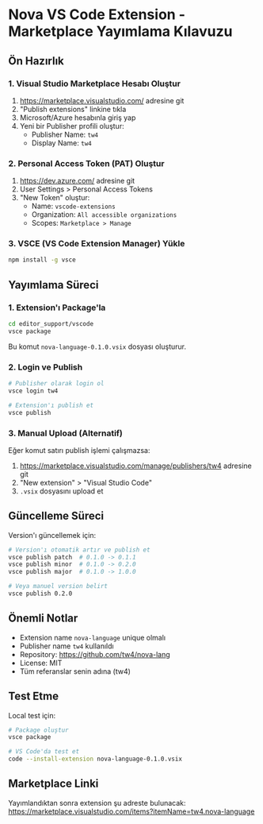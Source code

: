 # Nova VS Code Extension - Marketplace Yayımlama Kılavuzu

## Ön Hazırlık

### 1. Visual Studio Marketplace Hesabı Oluştur

1. https://marketplace.visualstudio.com/ adresine git
2. "Publish extensions" linkine tıkla
3. Microsoft/Azure hesabınla giriş yap
4. Yeni bir Publisher profili oluştur:
   - Publisher Name: `tw4`
   - Display Name: `tw4`

### 2. Personal Access Token (PAT) Oluştur

1. https://dev.azure.com/ adresine git
2. User Settings > Personal Access Tokens
3. "New Token" oluştur:
   - Name: `vscode-extensions`
   - Organization: `All accessible organizations`
   - Scopes: `Marketplace > Manage`

### 3. VSCE (VS Code Extension Manager) Yükle

```bash
npm install -g vsce
```

## Yayımlama Süreci

### 1. Extension'ı Package'la

```bash
cd editor_support/vscode
vsce package
```

Bu komut `nova-language-0.1.0.vsix` dosyası oluşturur.

### 2. Login ve Publish

```bash
# Publisher olarak login ol
vsce login tw4

# Extension'ı publish et
vsce publish
```

### 3. Manual Upload (Alternatif)

Eğer komut satırı publish işlemi çalışmazsa:

1. https://marketplace.visualstudio.com/manage/publishers/tw4 adresine git
2. "New extension" > "Visual Studio Code"
3. `.vsix` dosyasını upload et

## Güncelleme Süreci

Version'ı güncellemek için:

```bash
# Version'ı otomatik artır ve publish et
vsce publish patch  # 0.1.0 -> 0.1.1
vsce publish minor  # 0.1.0 -> 0.2.0
vsce publish major  # 0.1.0 -> 1.0.0

# Veya manuel version belirt
vsce publish 0.2.0
```

## Önemli Notlar

- Extension name `nova-language` unique olmalı
- Publisher name `tw4` kullanıldı
- Repository: https://github.com/tw4/nova-lang
- License: MIT
- Tüm referanslar senin adına (tw4)

## Test Etme

Local test için:

```bash
# Package oluştur
vsce package

# VS Code'da test et
code --install-extension nova-language-0.1.0.vsix
```

## Marketplace Linki

Yayımlandıktan sonra extension şu adreste bulunacak:
https://marketplace.visualstudio.com/items?itemName=tw4.nova-language